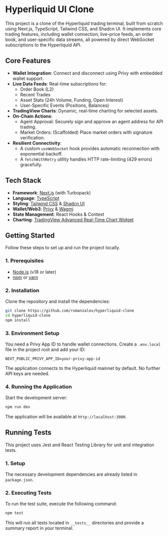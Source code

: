# Hyperliquid UI Clone

This project is a clone of the Hyperliquid trading terminal, built from scratch using Next.js, TypeScript, Tailwind CSS, and Shadcn UI. It implements core trading features, including wallet connection, live-price feeds, an order book, and user-specific data streams, all powered by direct WebSocket subscriptions to the Hyperliquid API.

## Core Features

-   **Wallet Integration**: Connect and disconnect using Privy with embedded wallet support.
-   **Live Data Feeds**: Real-time subscriptions for:
    -   Order Book (L2)
    -   Recent Trades
    -   Asset Stats (24h Volume, Funding, Open Interest)
    -   User-Specific Events (Positions, Balances)
-   **TradingView Charts**: Dynamic, real-time charting for selected assets.
-   **On-Chain Actions**:
    -   Agent Approval: Securely sign and approve an agent address for API trading.
    -   Market Orders: (Scaffolded) Place market orders with signature verification.
-   **Resilient Connectivity**:
    -   A custom `useWebSocket` hook provides automatic reconnection with exponential backoff.
    -   A `fetchWithRetry` utility handles HTTP rate-limiting (429 errors) gracefully.

## Tech Stack

-   **Framework**: [Next.js](https://nextjs.org/) (with Turbopack)
-   **Language**: [TypeScript](https://www.typescriptlang.org/)
-   **Styling**: [Tailwind CSS](https://tailwindcss.com/) & [Shadcn UI](https://ui.shadcn.com/)
-   **Wallet/Web3**: [Privy](https://www.privy.io/) & [Wagmi](https://wagmi.sh/)
-   **State Management**: React Hooks & Context
-   **Charting**: [TradingView Advanced Real-Time Chart Widget](https://www.tradingview.com/widget/)

## Getting Started

Follow these steps to set up and run the project locally.

### 1. Prerequisites

-   [Node.js](https://nodejs.org/en) (v18 or later)
-   [npm](https://www.npmjs.com/) or [yarn](https://yarnpkg.com/)

### 2. Installation

Clone the repository and install the dependencies:

```bash
git clone https://github.com/romanzalov/hyperliquid-clone
cd hyperliquid-clone
npm install
```

### 3. Environment Setup

You need a Privy App ID to handle wallet connections. Create a `.env.local` file in the project root and add your ID:

```env
NEXT_PUBLIC_PRIVY_APP_ID=your-privy-app-id
```

The application connects to the Hyperliquid mainnet by default. No further API keys are needed.

### 4. Running the Application

Start the development server:

```bash
npm run dev
```

The application will be available at `http://localhost:3000`.

## Running Tests

This project uses Jest and React Testing Library for unit and integration tests.

### 1. Setup

The necessary development dependencies are already listed in `package.json`.

### 2. Executing Tests

To run the test suite, execute the following command:

```bash
npm test
```

This will run all tests located in `__tests__` directories and provide a summary report in your terminal.

